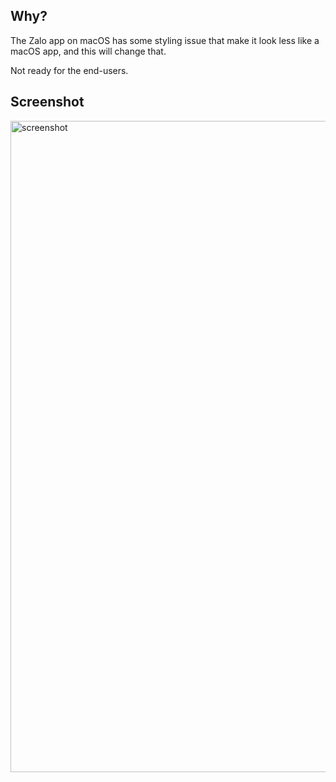 ## Why?
The Zalo app on macOS has some styling issue that make it look less like a macOS app, and this will change that.

Not ready for the end-users.

## Screenshot
<img width="1042" alt="screenshot" src="https://github.com/sorae42/zalo-mac/assets/34794115/b1a5f264-3d10-4aa2-8b1e-4290cadcaf87">
